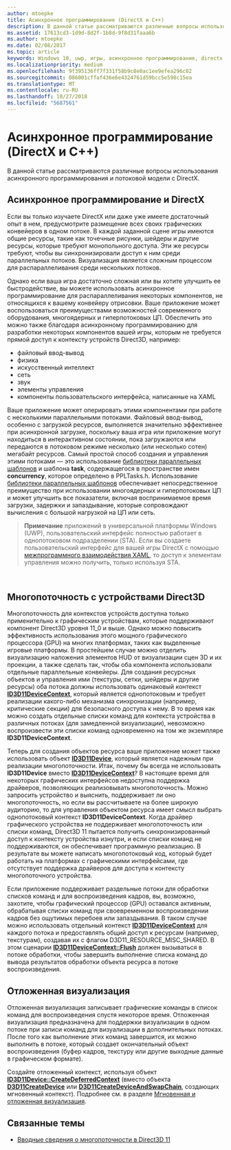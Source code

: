 ```yaml
---
author: mtoepke
title: Асинхронное программирование (DirectX и C++)
description: В данной статье рассматриваются различные вопросы использования асинхронного программирования и потоковой модели с DirectX.
ms.assetid: 17613cd3-1d9d-8d2f-1b8d-9f8d31faaa6b
ms.author: mtoepke
ms.date: 02/08/2017
ms.topic: article
keywords: Windows 10, uwp, игры, асинхронное программирование, directx
ms.localizationpriority: medium
ms.openlocfilehash: 9f395136ff7f331f58b9c8e0ac1ee9efea296c02
ms.sourcegitcommit: 086001cffaf436e6e4324761d59bcc5e598c15ea
ms.translationtype: MT
ms.contentlocale: ru-RU
ms.lasthandoff: 10/27/2018
ms.locfileid: "5687561"
---
```

# <a name="asynchronous-programming-directx-and-c"></a>Асинхронное программирование (DirectX и C++)



В данной статье рассматриваются различные вопросы использования асинхронного программирования и потоковой модели с DirectX.

## <a name="async-programming-and-directx"></a>Асинхронное программирование и DirectX


Если вы только изучаете DirectX или даже уже имеете достаточный опыт в нем, предусмотрите размещение всех своих графических конвейеров в одном потоке. В каждой заданной сцене игры имеются общие ресурсы, такие как точечные рисунки, шейдеры и другие ресурсы, которые требуют монопольного доступа. Эти же ресурсы требуют, чтобы вы синхронизировали доступ к ним среди параллельных потоков. Визуализация является сложным процессом для распараллеливания среди нескольких потоков.

Однако если ваша игра достаточно сложная или вы хотите улучшить ее быстродействие, вы можете использовать асинхронное программирование для распараллеливания некоторых компонентов, не относящихся к вашему конвейеру отрисовки. Ваше приложение может воспользоваться преимуществами возможностей современного оборудования, многоядерных и гиперпотоковых ЦП. Обеспечить это можно также благодаря асинхронному программированию для разработки некоторых компонентов вашей игры, которым не требуется прямой доступ к контексту устройств Direct3D, например:

-   файловый ввод-вывод
-   физика
-   искусственный интеллект
-   сеть
-   звук
-   элементы управления
-   компоненты пользовательского интерфейса, написанные на XAML

Ваше приложение может оперировать этими компонентами при работе с несколькими параллельными потоками. Файловый ввод-вывод, особенно с загрузкой ресурсов, выполняется значительно эффективнее при асинхронной загрузке, поскольку ваша игра или приложение могут находиться в интерактивном состоянии, пока загружаются или передаются в потоковом режиме несколько (или несколько сотен) мегабайт ресурсов. Самый простой способ создания и управления этими потоками — это использование [библиотеки параллельных шаблонов](https://msdn.microsoft.com/library/dd492418.aspx) и шаблона **task**, содержащегося в пространстве имен **concurrency**, которое определено в PPLTasks.h. Использование [библиотеки параллельных шаблонов](https://msdn.microsoft.com/library/dd492418.aspx) обеспечивает непосредственное преимущество при использовании многоядерных и гиперпотоковых ЦП и может улучшить все показатели, включая воспринимаемое время загрузки, задержки и запаздывание, которые сопровождают вычисления с большой нагрузкой на ЦП или сеть.

> **Примечание**  приложений в универсальной платформы Windows (UWP), пользовательский интерфейс полностью работает в однопотоковом подразделении (STA). Если вы создаете пользовательский интерфейс для вашей игры DirectX с помощью [межпрограммного взаимодействия XAML](directx-and-xaml-interop.md), то доступ к элементам управления можно получить, только используя STA.

 

## <a name="multithreading-with-direct3d-devices"></a>Многопоточность с устройствами Direct3D


Многопоточность для контекстов устройств доступна только применительно к графическим устройствам, которые поддерживают компонент Direct3D уровня 11\_0 и выше. Однако можно повысить эффективность использования этого мощного графического процессора (GPU) на многих платформах, таких как выделенные игровые платформы. В простейшем случае можно отделить визуализацию наложения элементов HUD от визуализации сцен 3D и их проекции, а также сделать так, чтобы оба компонента использовали отдельные параллельные конвейеры. Для создания ресурсных объектов и управления ими (текстуры, сетки, шейдеры и другие ресурсы) оба потока должны использовать одинаковый контекст [**ID3D11DeviceContext**](https://msdn.microsoft.com/library/windows/desktop/ff476385), который является однопотоковым и требует реализации какого-либо механизма синхронизации (например, критические секции) для безопасного доступа к нему. В то время как можно создать отдельные списки команд для контекста устройства в различных потоках (для замедленной визуализации), невозможно воспроизвести эти списки команд одновременно на том же экземпляре **ID3D11DeviceContext**.

Теперь для создания объектов ресурса ваше приложение может также использовать объект [**ID3D11Device**](https://msdn.microsoft.com/library/windows/desktop/ff476379), который является надежным при реализации многопоточности. Итак, почему бы всегда не использовать **ID3D11Device** вместо [**ID3D11DeviceContext**](https://msdn.microsoft.com/library/windows/desktop/ff476385)? В настоящее время для некоторых графических интерфейсов недоступна поддержка драйверов, позволяющих реализовывать многопоточность. Можно запросить устройство и выяснить, поддерживает ли оно многопоточность, но если вы рассчитываете на более широкую аудиторию, то для управления объектом ресурса имеет смысл выбрать однопотоковый контекст **ID3D11DeviceContext**. Когда драйвер графического устройства не поддерживает многопоточность или списки команд, Direct3D 11 пытается получить синхронизированный доступ к контексту устройства изнутри, и если списки команд не поддерживаются, он обеспечивает программную реализацию. В результате вы можете написать многопотоковый код, который будет работать на платформах с графическими интерфейсами, где отсутствует поддержка драйверов для доступа к контексту многопоточного устройства.

Если приложение поддерживает раздельные потоки для обработки списков команд и для воспроизведения кадров, вы, возможно, захотите, чтобы графический процессор (GPU) оставался активным, обрабатывая списки команд при своевременном воспроизведении кадров без ощутимых перебоев или запаздывания. В таком случае можно использовать отдельный контекст [**ID3D11DeviceContext**](https://msdn.microsoft.com/library/windows/desktop/ff476385) для каждого потока и предоставлять общий доступ к ресурсам (например, текстурам), создавая их с флагом D3D11\_RESOURCE\_MISC\_SHARED. В этом сценарии [**ID3D11DeviceContext::Flush**](https://msdn.microsoft.com/library/windows/desktop/ff476425) должен вызываться в потоке обработки, чтобы завершить выполнение списка команд до вывода результатов обработки объекта ресурса в потоке воспроизведения.

## <a name="deferred-rendering"></a>Отложенная визуализация


Отложенная визуализация записывает графические команды в список команд для воспроизведения спустя некоторое время. Отложенная визуализация предназначена для поддержки визуализации в одном потоке при записи команд для визуализации в дополнительных потоках. После того как выполнение этих команд завершится, их можно выполнить в потоке, который создает окончательный объект воспроизведения (буфер кадров, текстуру или другие выходные данные в графическом формате).

Создайте отложенный контекст, используя объект [**ID3D11Device::CreateDeferredContext**](https://msdn.microsoft.com/library/windows/desktop/ff476505) (вместо объекта [**D3D11CreateDevice**](https://msdn.microsoft.com/library/windows/desktop/ff476082) или [**D3D11CreateDeviceAndSwapChain**](https://msdn.microsoft.com/library/windows/desktop/ff476083), создающих мгновенный контекст). Подробнее см. в разделе [Мгновенная и отложенная визуализация](https://msdn.microsoft.com/library/windows/desktop/ff476892).

## <a name="related-topics"></a>Связанные темы


* [Вводные сведения о многопоточности в Direct3D 11](https://msdn.microsoft.com/library/windows/desktop/ff476891)

 

 




